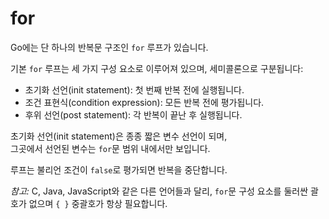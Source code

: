 # for

Go에는 단 하나의 반복문 구조인 `for` 루프가 있습니다.

기본 `for` 루프는 세 가지 구성 요소로 이루어져 있으며, 세미콜론으로 구분됩니다:

- 초기화 선언(init statement): 첫 번째 반복 전에 실행됩니다.  
- 조건 표현식(condition expression): 모든 반복 전에 평가됩니다.  
- 후위 선언(post statement): 각 반복이 끝난 후 실행됩니다.  

초기화 선언(init statement)은 종종 짧은 변수 선언이 되며,  
그곳에서 선언된 변수는 `for`문 범위 내에서만 보입니다.

루프는 불리언 조건이 `false`로 평가되면 반복을 중단합니다.

*참고:* C, Java, JavaScript와 같은 다른 언어들과 달리, `for`문 구성 요소를 둘러싼 괄호가 없으며 `{ }` 중괄호가 항상 필요합니다.